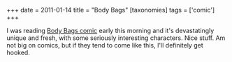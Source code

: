 +++
date = 2011-01-14
title = "Body Bags"
[taxonomies]
tags = ['comic']
+++

I was reading [Body Bags comic] early this morning and it's
devastatingly unique and fresh, with some seriously interesting
characters. Nice stuff. Am not big on comics, but if they tend to come
like this, I'll definitely get hooked.

  [Body Bags comic]: http://en.wikipedia.org/wiki/Body_Bags_(comics)
